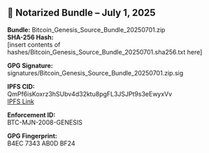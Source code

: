 ## 🔐 Notarized Bundle – July 1, 2025

**Bundle:** Bitcoin_Genesis_Source_Bundle_20250701.zip  
**SHA-256 Hash:**  
[insert contents of hashes/Bitcoin_Genesis_Source_Bundle_20250701.sha256.txt here]  

**GPG Signature:**  
signatures/Bitcoin_Genesis_Source_Bundle_20250701.zip.sig

**IPFS CID:**  
QmPf6isKoxrz3hSUbv4d32ktu8pgFL3JSJPt9s3eEwyxVv  
[IPFS Link](https://ipfs.io/ipfs/QmPf6isKoxrz3hSUbv4d32ktu8pgFL3JSJPt9s3eEwyxVv)

**Enforcement ID:**  
BTC-MJN-2008-GENESIS

**GPG Fingerprint:**  
B4EC 7343 AB0D BF24
